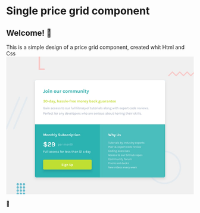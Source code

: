 # Single price grid component
## Welcome! 👋
This is a simple design of a price grid component, created whit Html and Css
![Design preview for the Single price grid component coding challenge](./design/desktop-preview.jpg)



🚀
